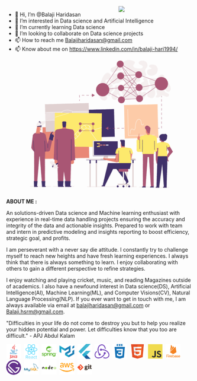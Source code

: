 
<img align="right" width = "200px" src="https://media.giphy.com/media/Ah3zHH7hvsSB2/giphy.gif">

- 👋 Hi, I’m @Balaji Haridasan  
- 👀 I’m interested in Data science and Artificial Intelligence 
- 🌱 I’m currently learning Data science
- 💞️ I’m looking to collaborate on Data science projects
- 📫 How to reach me Balajiharidasan@gmail.com
- 📫 Know about me on https://www.linkedin.com/in/balaji-hari1994/


<!---
BALAJIHARIDASAN/BALAJIHARIDASAN is a ✨ special ✨ repository because its `README.md` (this file) appears on your GitHub profile.
You can click the Preview link to take a look at your changes.
--->

![](https://github.com/BALAJIHARIDASAN/BALAJIHARIDASAN/blob/main/ds.gif)


**ABOUT ME :**


An solutions-driven Data science and Machine learning enthusiast with experience in real-time data handling projects ensuring the accuracy and integrity of the data and actionable insights. Prepared to work with team and intern in predictive modeling and insights reporting to boost efficiency, strategic goal, and profits.

 I am perseverant with a never say die attitude. I constantly try to challenge myself to reach new heights and have fresh learning experiences. I always think that there is always something to learn. I enjoy collaborating with others to gain a different perspective to refine strategies.

 I enjoy watching and playing cricket, music, and reading Magazines outside of academics. I also have a newfound interest in  Data science(DS), Artificial Intelligence(AI), Machine Learning(ML), and Computer Visions(CV), Natural Language Processing(NLP). If you ever want to get in touch with me, I am always available via email at balajiharidasan@gmail.com or Balaji.hsrm@gmail.com.

"Difficulties in your life do not come to destroy you but to help you realize your hidden potential and power. Let difficulties know that you too are difficult." - APJ Abdul Kalam



<div>
  <img src="https://github.com/devicons/devicon/blob/master/icons/java/java-original-wordmark.svg" title="Java" alt="Java" width="40" height="40"/>&nbsp;
  <img src="https://github.com/devicons/devicon/blob/master/icons/react/react-original-wordmark.svg" title="React" alt="React" width="40" height="40"/>&nbsp;
  <img src="https://github.com/devicons/devicon/blob/master/icons/spring/spring-original-wordmark.svg" title="Spring" alt="Spring" width="40" height="40"/>&nbsp;
  <img src="https://github.com/devicons/devicon/blob/master/icons/materialui/materialui-original.svg" title="Material UI" alt="Material UI" width="40" height="40"/>&nbsp;
  <img src="https://github.com/devicons/devicon/blob/master/icons/flutter/flutter-original.svg" title="Flutter" alt="Flutter" width="40" height="40"/>&nbsp;
  <img src="https://github.com/devicons/devicon/blob/master/icons/redux/redux-original.svg" title="Redux" alt="Redux " width="40" height="40"/>&nbsp;
  <img src="https://github.com/devicons/devicon/blob/master/icons/css3/css3-plain-wordmark.svg"  title="CSS3" alt="CSS" width="40" height="40"/>&nbsp;
  <img src="https://github.com/devicons/devicon/blob/master/icons/html5/html5-original.svg" title="HTML5" alt="HTML" width="40" height="40"/>&nbsp;
  <img src="https://github.com/devicons/devicon/blob/master/icons/javascript/javascript-original.svg" title="JavaScript" alt="JavaScript" width="40" height="40"/>&nbsp;
  <img src="https://github.com/devicons/devicon/blob/master/icons/firebase/firebase-plain-wordmark.svg" title="Firebase" alt="Firebase" width="40" height="40"/>&nbsp;
  <img src="https://github.com/devicons/devicon/blob/master/icons/gatsby/gatsby-original.svg" title="Gatsby"  alt="Gatsby" width="40" height="40"/>&nbsp;
  <img src="https://github.com/devicons/devicon/blob/master/icons/mysql/mysql-original-wordmark.svg" title="MySQL"  alt="MySQL" width="40" height="40"/>&nbsp;
  <img src="https://github.com/devicons/devicon/blob/master/icons/nodejs/nodejs-original-wordmark.svg" title="NodeJS" alt="NodeJS" width="40" height="40"/>&nbsp;
  <img src="https://github.com/devicons/devicon/blob/master/icons/amazonwebservices/amazonwebservices-plain-wordmark.svg" title="AWS" alt="AWS" width="40" height="40"/>&nbsp;
  <img src="https://github.com/devicons/devicon/blob/master/icons/git/git-original-wordmark.svg" title="Git" **alt="Git" width="40" height="40"/>
</div>
